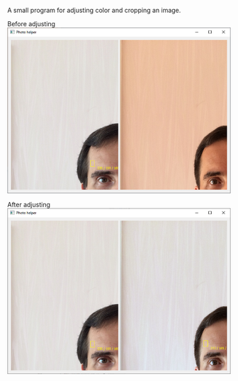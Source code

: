 A small program for adjusting color and cropping an image.

Before adjusting
![Before adjusting](before.png?raw=true "Before adjusting")

After adjusting
![After adjusting](after.png?raw=true "After adjusting")
